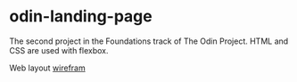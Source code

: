 # odin-landing-page

The second project in the Foundations track of The Odin Project. HTML and CSS are used with flexbox.

Web layout [wirefram](https://cdn.statically.io/gh/TheOdinProject/curriculum/main/foundations/html_css/project/odin-project.png)